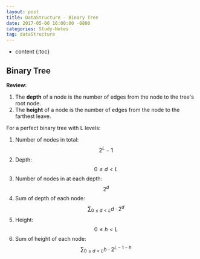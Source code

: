 ```yaml
---
layout: post
title: DataStructure - Binary Tree
date: 2017-05-06 16:00:00 -0800
categories: Study-Notes
tag: dataStructure
---
```


* content
{:toc}




## Binary Tree

__Review:__
1. The __depth__ of a node is the number of edges from the node to the tree's root node.
2. The __height__ of a node is the number of edges from the node to the farthest leave.

For a perfect binary tree with L levels:  

1. Number of nodes in total: $$ 2^{L} - 1 $$  
2. Depth: $$ 0 \leq d < L $$  
3. Number of nodes in at each depth: $$ 2^{d} $$  
4. Sum of depth of each node: $$ \sum_{0 \leq d < L} d \cdot 2^{d} $$  
5. Height: $$ 0 \leq h < L $$  
6. Sum of height of each node: $$ \sum_{0 \leq d < L} h \cdot 2^{L-1-h} $$  
